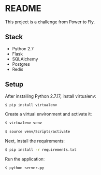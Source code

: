 # README
This project is a challenge from Power to Fly.

## Stack
- Python 2.7
- Flask
- SQLAlchemy
- Postgres
- Redis

## Setup
After installing Python 2.7.17, install virtualenv:
```bash
$ pip install virtualenv
```

Create a virtual environment and activate it:
```bash
$ virtualenv venv
```
```bash
$ source venv/Scripts/activate
```

Next, install the requirements:
```bash
$ pip install -r requirements.txt
```

Run the application:
```bash
$ python server.py
```